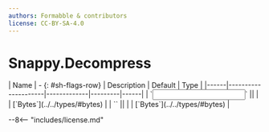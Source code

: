 ```yaml
---
authors: Formabble & contributors
license: CC-BY-SA-4.0
---
```



# Snappy.Decompress

<div class="sh-parameters" markdown="1">
| Name | - {: #sh-flags-row} | Description | Default | Type |
|------|---------------------|-------------|---------|------|
| `<input>` || | | [`Bytes`](../../types/#bytes) |
| `<output>` || | | [`Bytes`](../../types/#bytes) |

</div>



--8<-- "includes/license.md"

